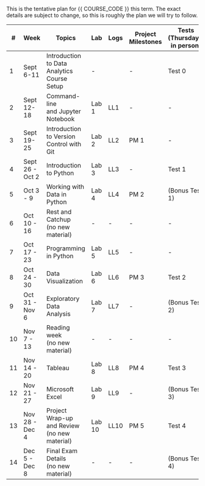 This is the tentative plan for {{ COURSE_CODE }} this term.
The exact details are subject to change, so this is roughly the plan we will try to follow.

| #  | Week            | Topics                                             | Lab    | Logs | Project Milestones | Tests (Thursdays, in person) | Concepts Tested              |
|----|-----------------|----------------------------------------------------|--------|------|--------------------|----------------------------|------------------------------|
| 1  | Sept 6-11       | Introduction to Data Analytics <br /> Course Setup | -      |      | -                  | Test 0                     | Course policies              |
| 2  | Sept 12-18      | Command-line <br /> and Jupyter Notebook           | Lab 1  | LL1  | -                  | -                          | -                            |
| 3  | Sept 19-25      | Introduction to Version Control with Git           | Lab 2  | LL2  | PM 1               | -                          | -                            |
| 4  | Sept 26 - Oct 2 | Introduction to Python                             | Lab 3  | LL3  | -                  | Test 1                     | Command Line and Git         |
| 5  | Oct 3 - 9       | Working with Data in Python                         | Lab 4  | LL4  | PM 2               | (Bonus Test 1)             | -                            |
| 6  | Oct 10 - 16     | Rest and Catchup <br />(no new material)           | -      | -    | -                  | -                          | -                            |
| 7  | Oct 17 - 23     | Programming in Python                              | Lab 5  | LL5  | -                  | -                          | -                            |
| 8  | Oct 24 - 30     | Data Visualization                                 | Lab 6  | LL6  | PM 3               | Test 2                     | Python Programming           |
| 9  | Oct 31 - Nov 6  | Exploratory Data Analysis                          | Lab 7  | LL7  | -                  | (Bonus Test 2)             | -                            |
| 10 | Nov 7 - 13      | Reading week <br />(no new material)               | -      | -    | -                  | -                          | -                            |
| 11 | Nov 14 - 20     | Tableau                                            | Lab 8  | LL8  | PM 4               | Test 3                     | Python and Pandas            |
| 12 | Nov 21 - 27     | Microsoft Excel                                    | Lab 9  | LL9  | -                  | (Bonus Test 3)             | -                            |
| 13 | Nov 28 - Dec 4  | Project Wrap-up and Review <br />(no new material) | Lab 10 | LL10 | PM 5               | Test 4                     | Data Visualization and Excel |
| 14 | Dec 5 - Dec 8   | Final Exam Details <br />(no new material)         | -      | -    | -                  | (Bonus Test 4)             | -                            |
